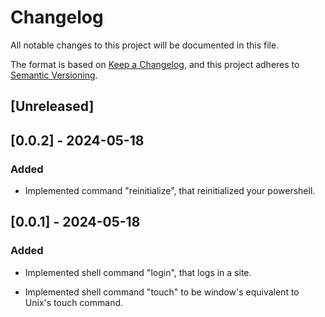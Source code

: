 # Changelog

All notable changes to this project will be documented in this file.

The format is based on [Keep a Changelog](https://keepachangelog.com/en/1.1.0/),
and this project adheres to [Semantic Versioning](https://semver.org/spec/v2.0.0.html).

## [Unreleased]

## [0.0.2] - 2024-05-18

### Added

- Implemented command "reinitialize", that reinitialized your powershell.

## [0.0.1] - 2024-05-18

### Added

- Implemented shell command "login", that logs in a site.

- Implemented shell command "touch" to be window's equivalent to Unix's touch command.
